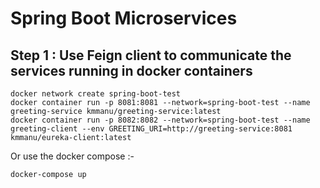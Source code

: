 # Spring Boot Microservices

## Step 1  : Use Feign client to communicate  the services running in docker containers

```
docker network create spring-boot-test
docker container run -p 8081:8081 --network=spring-boot-test --name greeting-service kmmanu/greeting-service:latest
docker container run -p 8082:8082 --network=spring-boot-test --name greeting-client --env GREETING_URI=http://greeting-service:8081 kmmanu/eureka-client:latest
```

Or use the docker compose :-


```
docker-compose up

```

